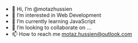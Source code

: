 - 👋 Hi, I’m @motazhussien
- 👀 I’m interested in Web Development  
- 🌱 I’m currently learning JavaScript 
- 💞️ I’m looking to collaborate on ...
- 📫 How to reach me motaz.hussien@outlook.com

<!---
motazhussien/motazhussien is a ✨ special ✨ repository because its `README.md` (this file) appears on your GitHub profile.
You can click the Preview link to take a look at your changes.
--->
